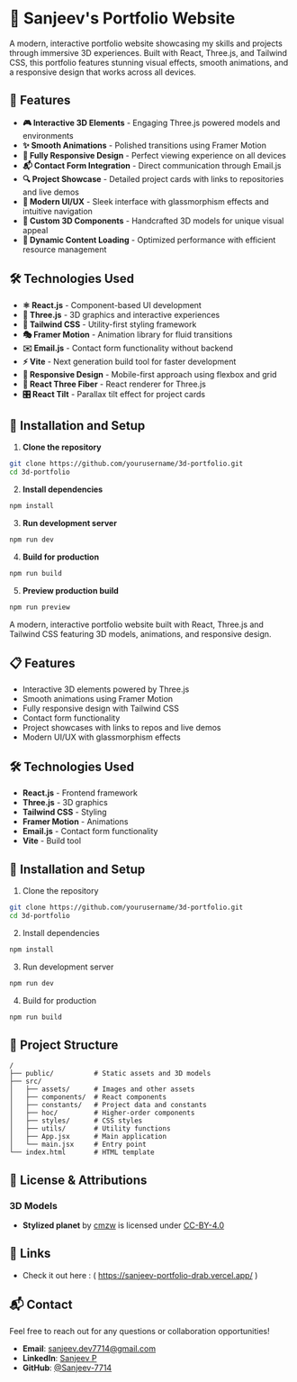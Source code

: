 # 🚀 Sanjeev's Portfolio Website

A modern, interactive portfolio website showcasing my skills and projects through immersive 3D experiences. Built with React, Three.js, and Tailwind CSS, this portfolio features stunning visual effects, smooth animations, and a responsive design that works across all devices.

## 🌟 Features

- **🎮 Interactive 3D Elements** - Engaging Three.js powered models and environments
- **✨ Smooth Animations** - Polished transitions using Framer Motion
- **📱 Fully Responsive Design** - Perfect viewing experience on all devices
- **📬 Contact Form Integration** - Direct communication through Email.js
- **🔍 Project Showcase** - Detailed project cards with links to repositories and live demos
- **🎨 Modern UI/UX** - Sleek interface with glassmorphism effects and intuitive navigation
- **🌈 Custom 3D Components** - Handcrafted 3D models for unique visual appeal
- **🔄 Dynamic Content Loading** - Optimized performance with efficient resource management

## 🛠️ Technologies Used

- **⚛️ React.js** - Component-based UI development
- **🔺 Three.js** - 3D graphics and interactive experiences
- **🎨 Tailwind CSS** - Utility-first styling framework
- **🎭 Framer Motion** - Animation library for fluid transitions
- **✉️ Email.js** - Contact form functionality without backend
- **⚡ Vite** - Next generation build tool for faster development
- **📱 Responsive Design** - Mobile-first approach using flexbox and grid
- **🧩 React Three Fiber** - React renderer for Three.js
- **🎛️ React Tilt** - Parallax tilt effect for project cards

## 🚀 Installation and Setup

1. **Clone the repository**
  ```bash
  git clone https://github.com/yourusername/3d-portfolio.git
  cd 3d-portfolio
  ```

2. **Install dependencies**
  ```bash
  npm install
  ```

3. **Run development server**
  ```bash
  npm run dev
  ```

4. **Build for production**
  ```bash
  npm run build
  ```

5. **Preview production build**
  ```bash
  npm run preview
  ```

A modern, interactive portfolio website built with React, Three.js and Tailwind CSS featuring 3D models, animations, and responsive design.

## 📋 Features

- Interactive 3D elements powered by Three.js
- Smooth animations using Framer Motion
- Fully responsive design with Tailwind CSS
- Contact form functionality
- Project showcases with links to repos and live demos
- Modern UI/UX with glassmorphism effects

## 🛠️ Technologies Used

- **React.js** - Frontend framework
- **Three.js** - 3D graphics
- **Tailwind CSS** - Styling
- **Framer Motion** - Animations
- **Email.js** - Contact form functionality
- **Vite** - Build tool

## 🚀 Installation and Setup

1. Clone the repository
  ```bash
  git clone https://github.com/yourusername/3d-portfolio.git
  cd 3d-portfolio
  ```

2. Install dependencies
  ```bash
  npm install
  ```

3. Run development server
  ```bash
  npm run dev
  ```

4. Build for production
  ```bash
  npm run build
  ```

## 📝 Project Structure

```
/
├── public/          # Static assets and 3D models
├── src/
│   ├── assets/      # Images and other assets
│   ├── components/  # React components
│   ├── constants/   # Project data and constants
│   ├── hoc/         # Higher-order components
│   ├── styles/      # CSS styles
│   ├── utils/       # Utility functions
│   ├── App.jsx      # Main application
│   └── main.jsx     # Entry point
└── index.html       # HTML template
```

## 📄 License & Attributions

### 3D Models

- **Stylized planet** by [cmzw](https://sketchfab.com/cmzw) is licensed under [CC-BY-4.0](http://creativecommons.org/licenses/by/4.0/)

## 🔗 Links

- Check it out here : ( https://sanjeev-portfolio-drab.vercel.app/ )

## 📬 Contact

Feel free to reach out for any questions or collaboration opportunities!

- **Email**: sanjeev.dev7714@gmail.com
- **LinkedIn**: [Sanjeev P](https://www.linkedin.com/in/sanjeev-dev7714/)
- **GitHub**: [@Sanjeev-7714](https://github.com/Sanjeev-7714)